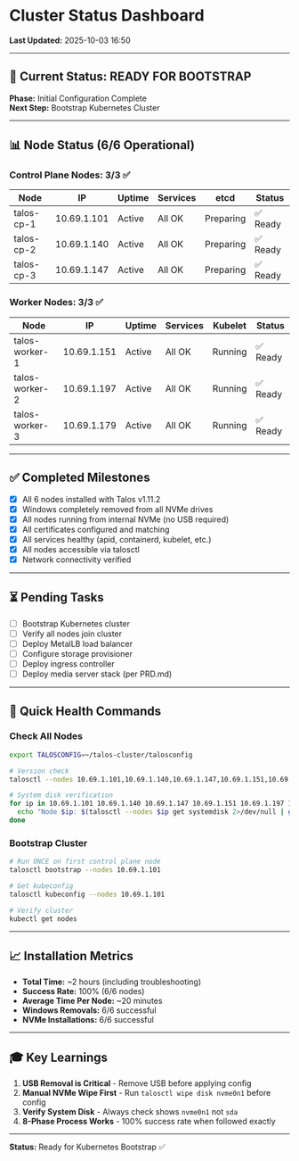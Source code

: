 # Cluster Status Dashboard

**Last Updated:** 2025-10-03 16:50

---

## 🎯 Current Status: READY FOR BOOTSTRAP

**Phase:** Initial Configuration Complete  
**Next Step:** Bootstrap Kubernetes Cluster

---

## 📊 Node Status (6/6 Operational)

### Control Plane Nodes: 3/3 ✅

| Node | IP | Uptime | Services | etcd | Status |
|------|-----|---------|----------|------|---------|
| talos-cp-1 | 10.69.1.101 | Active | All OK | Preparing | ✅ Ready |
| talos-cp-2 | 10.69.1.140 | Active | All OK | Preparing | ✅ Ready |
| talos-cp-3 | 10.69.1.147 | Active | All OK | Preparing | ✅ Ready |

### Worker Nodes: 3/3 ✅

| Node | IP | Uptime | Services | Kubelet | Status |
|------|-----|---------|----------|---------|---------|
| talos-worker-1 | 10.69.1.151 | Active | All OK | Running | ✅ Ready |
| talos-worker-2 | 10.69.1.197 | Active | All OK | Running | ✅ Ready |
| talos-worker-3 | 10.69.1.179 | Active | All OK | Running | ✅ Ready |

---

## ✅ Completed Milestones

- [x] All 6 nodes installed with Talos v1.11.2
- [x] Windows completely removed from all NVMe drives
- [x] All nodes running from internal NVMe (no USB required)
- [x] All certificates configured and matching
- [x] All services healthy (apid, containerd, kubelet, etc.)
- [x] All nodes accessible via talosctl
- [x] Network connectivity verified

---

## ⏳ Pending Tasks

- [ ] Bootstrap Kubernetes cluster
- [ ] Verify all nodes join cluster
- [ ] Deploy MetalLB load balancer
- [ ] Configure storage provisioner
- [ ] Deploy ingress controller
- [ ] Deploy media server stack (per PRD.md)

---

## 🔧 Quick Health Commands

### Check All Nodes
```bash
export TALOSCONFIG=~/talos-cluster/talosconfig

# Version check
talosctl --nodes 10.69.1.101,10.69.1.140,10.69.1.147,10.69.1.151,10.69.1.197,10.69.1.179 version

# System disk verification
for ip in 10.69.1.101 10.69.1.140 10.69.1.147 10.69.1.151 10.69.1.197 10.69.1.179; do
  echo "Node $ip: $(talosctl --nodes $ip get systemdisk 2>/dev/null | grep nvme0n1 && echo '✅' || echo '❌')"
done
```

### Bootstrap Cluster
```bash
# Run ONCE on first control plane node
talosctl bootstrap --nodes 10.69.1.101

# Get kubeconfig
talosctl kubeconfig --nodes 10.69.1.101

# Verify cluster
kubectl get nodes
```

---

## 📈 Installation Metrics

- **Total Time:** ~2 hours (including troubleshooting)
- **Success Rate:** 100% (6/6 nodes)
- **Average Time Per Node:** ~20 minutes
- **Windows Removals:** 6/6 successful
- **NVMe Installations:** 6/6 successful

---

## 🎓 Key Learnings

1. **USB Removal is Critical** - Remove USB before applying config
2. **Manual NVMe Wipe First** - Run `talosctl wipe disk nvme0n1` before config
3. **Verify System Disk** - Always check shows `nvme0n1` not `sda`
4. **8-Phase Process Works** - 100% success rate when followed exactly

---

**Status:** Ready for Kubernetes Bootstrap ✅


